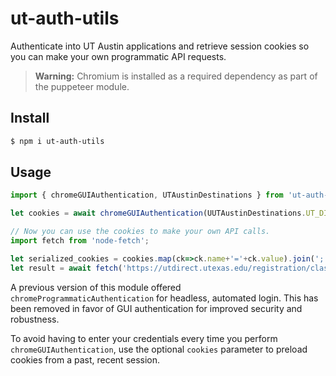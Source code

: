 # ut-auth-utils

Authenticate into UT Austin applications and retrieve session cookies so you can make your own programmatic API requests.

> **Warning:** Chromium is installed as a required dependency as part of the puppeteer module.

## Install

```sh
$ npm i ut-auth-utils
```

## Usage

```ts
import { chromeGUIAuthentication, UTAustinDestinations } from 'ut-auth-utils'

let cookies = await chromeGUIAuthentication(UUTAustinDestinations.UT_DIRECT_URL);

// Now you can use the cookies to make your own API calls.
import fetch from 'node-fetch';

let serialized_cookies = cookies.map(ck=>ck.name+'='+ck.value).join('; ')
let result = await fetch('https://utdirect.utexas.edu/registration/classlist.WBX', { headers: { cookie:serialized_cookies } });
```

A previous version of this module offered `chromeProgrammaticAuthentication` for headless, automated login. This has been removed in favor of GUI authentication for improved security and robustness. 

To avoid having to enter your credentials every time you perform `chromeGUIAuthentication`, use the optional `cookies` parameter to preload cookies from a past, recent session.
